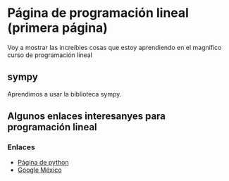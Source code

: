 # Página de programación lineal (primera página)
Voy a mostrar las increíbles cosas que estoy aprendiendo en el magnífico curso de programación lineal

## sympy
Aprendimos a usar la biblioteca sympy.

## Algunos enlaces interesanyes para programación lineal
### Enlaces
  - [Página de python](www.python.org)
  - [Google México](www.google.com.mx)